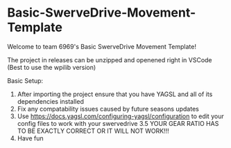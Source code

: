 # Basic-SwerveDrive-Movement-Template

Welcome to team 6969's Basic SwerveDrive Movement Template!

The project in releases can be unzipped and openened right in VSCode (Best to use the wpilib version)

Basic Setup:
  1. After importing the project ensure that you have YAGSL and all of its dependencies installed
  2. Fix any compatability issues caused by future seasons updates
  3. Use https://docs.yagsl.com/configuring-yagsl/configuration to edit your config files to work with your swervedrive
  3.5 YOUR GEAR RATIO HAS TO BE EXACTLY CORRECT OR IT WILL NOT WORK!!!
  4. Have fun

